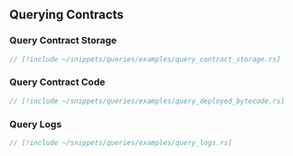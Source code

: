 ## Querying Contracts

### Query Contract Storage

```rust
// [!include ~/snippets/queries/examples/query_contract_storage.rs]
```

### Query Contract Code

```rust
// [!include ~/snippets/queries/examples/query_deployed_bytecode.rs]
```

### Query Logs

```rust
// [!include ~/snippets/queries/examples/query_logs.rs]
```
